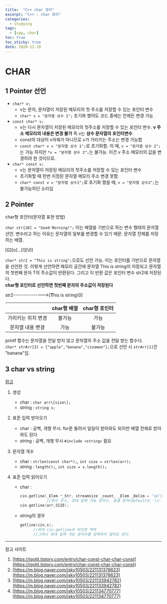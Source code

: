 ```yaml
---
title:  "C++ char 정리"
excerpt: "C++ : char 정리"
categories:
  - studying
tags:
  - [cpp, char]
toc: true
toc_sticky: true
date: 2020-11-10
---
```


# CHAR

## 1 Pointer 선언

* `char* v;`
    * v는 문자, 문자열이 저장된 메모리의 첫 주소를 저장할 수 있는 포인터 변수
    * `char* v = "문자열 상수 1";` 초기화 했어도 코드 중에는 언제든 변경 가능
* `const char* v;`
    * v는 다시 문자열이 저장된 메모리의 첫주소를 저장할 수 있는 포인터 변수. **v 주소 메모리의 내용은 변경 불가** 즉 v는 **상수 문자열의 포인터변수**
    * const의 대상이 v자체가 아니므로 v가 가리키는 주소는 변경 가능함
    * `const char* v = "문자열 상수 1";`로 초기화함. 이 때, `v = "문자열 상수 2";` 는 가능 하지만 `*v = "문자열 상수 2";`는 불가능. 이건 v 주소 메모리의 값을 변경하려 한 것이므로.
* `char* const v;`
    * v는 문자열이 저장된 메모리의 첫주소를 저장할 수 있는 포인터 변수
    * 초기화할 때 한번 지정된 문자열 메모리 주소 변경 못함.
    * `char* const v = "문자열 상수1";`로 초기화 했을 때, `v = "문자열 상수2";`는 불가능하단 소리임

## 2 Pointer

char형 포인터(문자열 표현 방법)

`char str[20] = "Good Morning!";` 이는 배열을 기반으로 하는 변수 형태의 문자열 선언. 변수라고 하는 이유는 문자열의 일부를 변경할 수 있기 때문. 문자열 전체를 저장하는 배열.

\[G\]\[o\]...\[!\]\[\\0\]

`char* str2 = "This is string";`으로도 선언 가능. 이는 포인터를 기반으로 문자열을 선언한 것. 이렇게 선언하면 메모리 공간에 문자열 This is string이 저장되고 문자열의 첫번째 문자 T의 주소값이 반환된다. 그리고 이 반환 값은 포인터 변수 str2에 저장된다.</br>
**char형 포인터로 선언하면 첫번째 문자의 주소값이 저장된다**

str2--------------->\[**T**his is string\\0\]

| |char형 배열|char형 포인터|
|:---:|:---:|:---:|
|가리키는 위치 변경|불가능|가능|
|문자열 내용 변경| 가능| 불가능|

printf 함수는 문자열을 전달 받지 않고 문자열의 주소 값을 전달 받는 함수다.</br>
`char* strArr[3] = {"apple","banana","cinamon"};`으로 선언 시
`strArr[1]`은 "banana"임.

## 3 char vs string
[참고](https://mk28.tistory.com/127)

1. 생성
    * char : `char arr\[size\];`
    * string : `string s;`

2. 표준 입력 받아오기
    * char : 공백, 개행 무시. for문 돌려서 일일이 받아와도 되지만 배열 전체로 받아와도 된다
    * string : 공백, 개행 무시 `#include <string>` 필요

3. 문자열 개수
    * char : `strlen(const char*);`, `int size = strlen(arr);`
    * string : `length();`, `int size = s.length();`

4. 표준 입력 읽어오기
    * char : 
        ```c++
        cin.getline(_Elem *_Str, streamsize _count, _Elem _Delim = '\n')
                    //변수 주소, 최대 입력 가능 문자수, 종결 문자(default는 '\n')
        cin.getline(arr,SIZE);
        ```

    * string의 경우
        ```c++
        getline(cin,s);
              //위의 cin.getline과 비슷한 맥락
              //그러나 최대 입력 가능 문자수를 입력하지 않아도 된다.
        ```

---

참고 사이트
1. [https://igotit.tistory.com/entry/char-const-char-char-const](https://igotit.tistory.com/entry/char-const-char-char-const)
2. [https://m.blog.naver.com/jsky10503/221131378623](https://m.blog.naver.com/jsky10503/221131378623)
3. [https://m.blog.naver.com/jsky10503/221133942782](https://m.blog.naver.com/jsky10503/221133942782)
4. [https://m.blog.naver.com/jsky10503/221134770777](https://m.blog.naver.com/jsky10503/221134770777)